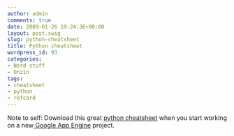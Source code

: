 ```yaml
---
author: admin
comments: true
date: 2009-01-26 19:24:36+00:00
layout: post.swig
slug: python-cheatsheet
title: Python cheatsheet
wordpress_id: 93
categories:
- Nerd stuff
- Onzin
tags:
- cheatsheet
- python
- refcard
---
```


Note to self: Download this great [python cheatsheet](http://users.physik.fu-berlin.de/~goerz/blog/2008/05/python-refcard/) when you start working on a new[ Google App Engine](http://code.google.com/appengine/) project.
